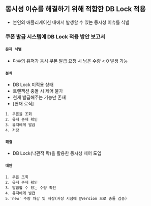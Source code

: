 ## 동시성 이슈를 해결하기 위해 적합한 DB Lock 적용
- 본인의 애플리케이션 내에서 발생할 수 있는 동시성 이슈를 식별

### 쿠폰 발급 시스템에 DB Lock 적용 방안 보고서

#### `문제 식별`
- 다수의 유저가 동시 쿠폰 발급 요청 시 남은 수량 < 0 발생 가능

#### `분석`
- DB Lock 미적용 상태
- 트랜잭션 충돌 시 제어 불가
- 현재 발급해주는 기능만 존재
- [현재 로직]
```
1. 쿠폰을 조회
2. 유저 존재 확인
3. 유저에게 발급
4. 저장
```

#### `해결`
- DB Lock(낙관적 락)을 활용한 동시성 제어 도입

#### `대안`
```
1. 쿠폰 조회
2. 유저 존재 확인 
3. 발급할 수 있는 수량 확인
4. 유저에게 발급
5.'new' 수량 차감 및 저장(저장 시점에 @Version 으로 충돌 검증)
```
